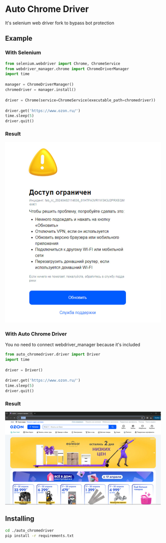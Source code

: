 # Auto Chrome Driver
It's selenium web driver fork to bypass bot protection 

## Example

### With Selenium

```python
from selenium.webdriver import Chrome, ChromeService
from webdriver_manager.chrome import ChromeDriverManager
import time

manager = ChromeDriverManager()
chromedriver = manager.install()

driver = Chrome(service=ChromeService(executable_path=chromedriver))

driver.get('https://www.ozon.ru/')
time.sleep(5)
driver.quit()
```

### Result
![selenium](./img/selenium_result.jpg)

### With Auto Chrome Driver
You no need to connect webdriver_manager because it's included
```python
from auto_chromedriver.driver import Driver
import time

driver = Driver()

driver.get('https://www.ozon.ru/')
time.sleep(5)
driver.quit()
```
### Result
![auto_chromedriver](./img/auto_result.jpg)

## Installing
```bash
cd ./auto_chromedriver
pip install -r requirements.txt
```




